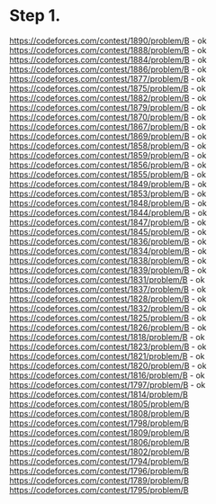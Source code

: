 # Step 1.
https://codeforces.com/contest/1890/problem/B - ok  
https://codeforces.com/contest/1888/problem/B - ok   
https://codeforces.com/contest/1884/problem/B - ok   
https://codeforces.com/contest/1886/problem/B - ok   
https://codeforces.com/contest/1877/problem/B - ok   
https://codeforces.com/contest/1875/problem/B - ok   
https://codeforces.com/contest/1882/problem/B - ok  
https://codeforces.com/contest/1879/problem/B - ok   
https://codeforces.com/contest/1870/problem/B - ok   
https://codeforces.com/contest/1867/problem/B - ok   
https://codeforces.com/contest/1869/problem/B - ok  
https://codeforces.com/contest/1858/problem/B - ok   
https://codeforces.com/contest/1859/problem/B - ok   
https://codeforces.com/contest/1856/problem/B - ok   
https://codeforces.com/contest/1855/problem/B - ok   
https://codeforces.com/contest/1849/problem/B - ok   
https://codeforces.com/contest/1853/problem/B - ok   
https://codeforces.com/contest/1848/problem/B - ok  
https://codeforces.com/contest/1844/problem/B - ok   
https://codeforces.com/contest/1847/problem/B - ok   
https://codeforces.com/contest/1845/problem/B - ok   
https://codeforces.com/contest/1836/problem/B - ok  
https://codeforces.com/contest/1834/problem/B - ok   
https://codeforces.com/contest/1838/problem/B - ok   
https://codeforces.com/contest/1839/problem/B - ok
https://codeforces.com/contest/1831/problem/B - ok   
https://codeforces.com/contest/1837/problem/B - ok   
https://codeforces.com/contest/1828/problem/B - ok   
https://codeforces.com/contest/1832/problem/B - ok  
https://codeforces.com/contest/1825/problem/B - ok   
https://codeforces.com/contest/1826/problem/B - ok   
https://codeforces.com/contest/1818/problem/B - ok   
https://codeforces.com/contest/1823/problem/B - ok   
https://codeforces.com/contest/1821/problem/B - ok  
https://codeforces.com/contest/1820/problem/B - ok   
https://codeforces.com/contest/1816/problem/B - ok  
https://codeforces.com/contest/1797/problem/B - ok   
https://codeforces.com/contest/1814/problem/B  
https://codeforces.com/contest/1805/problem/B  
https://codeforces.com/contest/1808/problem/B  
https://codeforces.com/contest/1798/problem/B  
https://codeforces.com/contest/1809/problem/B  
https://codeforces.com/contest/1806/problem/B  
https://codeforces.com/contest/1802/problem/B  
https://codeforces.com/contest/1794/problem/B  
https://codeforces.com/contest/1796/problem/B  
https://codeforces.com/contest/1789/problem/B  
https://codeforces.com/contest/1795/problem/B  

